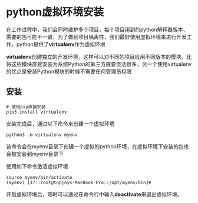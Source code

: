 # python虚拟环境安装
在工作过程中，我们会同时维护多个项目，每个项目用到的python解释器版本、需要的包可能不一致，为了做到项目隔离性，我们最好使用虚拟环境来进行开发工作，python提供了**virtualenv**作为虚拟环境

**virtualenv**创建独立的开发环境，这样可以对不同的项目应用不同版本的模块，比将这些模块直接安装为系统Python的第三方库要灵活很多。另一个使用virtualenv的优点是安装Python模块的时候不需要任何管理员权限

## 安装

```shell
# 使用pip直接安装
pip3 install virtualenv
```

安装完成后，通过以下命令来创建一个虚拟环境

```shell
python3 -m virtualenv myenv
```

该命令会在myenv目录下创建一个虚拟的python环境，在虚拟环境下安装的包也会被安装到myenv目录下

使用如下命令激活虚拟环境

```shell
source myenv/bin/activate
(myenv) [17::root@topjoys-MacBook-Pro::/opt/myenv/bin]#
```

开启虚拟环境后，随时可以通过在命令行中输入**deactivate**来退出虚拟环境。